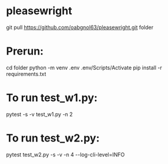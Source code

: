 # pleasewright
git pull https://github.com/oabgnol63/pleasewright.git folder

# Prerun:
cd folder
python -m venv .env
.env/Scripts/Activate
pip install -r requirements.txt

# To run test_w1.py:
pytest -s -v test_w1.py -n 2

# To run test_w2.py:
pytest test_w2.py -s -v -n 4 --log-cli-level=INFO